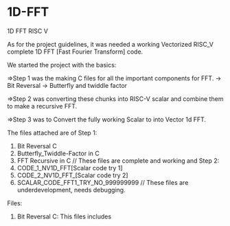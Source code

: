 # 1D-FFT
1D FFT RISC V


As for the project guidelines, it was needed a working Vectorized RISC_V complete 1D FFT [Fast Fourier Transform] code.

We started the project with the basics:

=>Step 1 was the making C files for all the important components for FFT.
-> Bit Reversal
-> Butterfly and twiddle factor

=>Step 2 was converting these chunks into RISC-V scalar and combine them to make a recursive FFT. 

=>Step 3 was to Convert the fully working Scalar to into Vector 1d FFT.


The files attached are of 
Step 1:
1. Bit Reversal C
2. Butterfly_Twiddle-Factor in C
3. FFT Recursive in C
// These files are complete and working
and Step 2:
1. CODE_1_NV1D_FFT[Scalar code try 1]
2. CODE_2_NV1D_FFT_[Scalar code try 2]
3. SCALAR_CODE_FFT1_TRY_NO_999999999
// These files are underdevelopment, needs debugging.


Files:

 1. Bit Reversal C:
This files includes 
    



